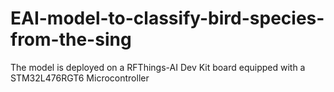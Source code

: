 # EAI-model-to-classify-bird-species-from-the-sing
The model is deployed on a RFThings-AI Dev Kit board equipped with a STM32L476RGT6 Microcontroller
